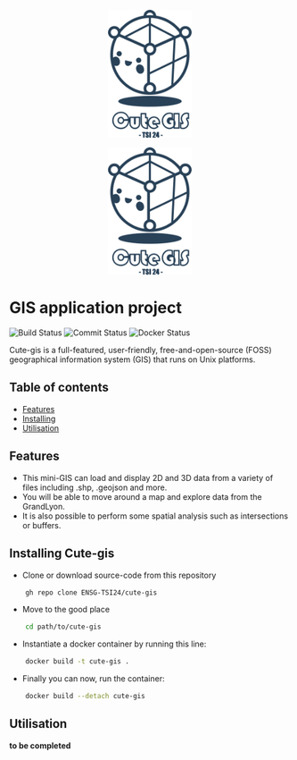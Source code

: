 <p align="center">
    <img src="images/logo_v15.png" alt="Cute-gis Logo" width="150"/>
</p>

<p align="center">
    <img src="images/logo_v15.png" alt="Cute-gis Logo" width="150"/>
</p>

# GIS application project
![Build Status](https://github.com/ENSG-TSI24/cute-gis/actions/workflows/test.yml/badge.svg?branch=devback_visiteur)
![Commit Status](https://img.shields.io/github/commit-activity/t/ENSG-TSI24/cute-gis?)
![Docker Status](https://img.shields.io/docker/automated/ENSG-TSI24/cute-gis)


Cute-gis is a full-featured, user-friendly, free-and-open-source (FOSS) geographical information system (GIS) that runs on Unix platforms.

## Table of contents
* [Features](#features)
* [Installing](#installing-cute-gis)
* [Utilisation](#utilisation)

## Features

- This mini-GIS can load and display 2D and 3D data from a variety of files including .shp, .geojson and more.
- You will be able to move around a map and explore data from the GrandLyon.
- It is also possible to perform some spatial analysis such as intersections or buffers.

## Installing Cute-gis

- Clone or download source-code from this repository
```bash
    gh repo clone ENSG-TSI24/cute-gis
```
- Move to the good place
```bash
    cd path/to/cute-gis
```
- Instantiate a docker container by running this line:

```bash
    docker build -t cute-gis .
```
- Finally you can now, run the container:
```bash
    docker build --detach cute-gis
```

## Utilisation

__to be completed__